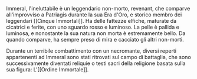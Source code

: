 Immeral, l'ineluttabile è un leggendario non-morto, revenant, che comparve all'improvviso a Patriagis durante la sua Era d'Oro, e storico membro dei leggendari [[Cinque Immortali]].
Ha delle fattezze elfiche, maturate da cicatrici e ferite, con uno sguardo rosso e luminoso. La pelle è pallida e luminosa, e nonostante la sua natura non morta è estremamente bello. Da quando comparve, ha sempre preso di mira e cacciato gli altri non-morti.

Durante un terribile combattimento con un necromante, diversi reperti appartenenti ad Immeral sono stati ritrovati sul campo di battaglia, che sono successivamente diventati reliquie o testi sacri della religione basata sulla sua figura: L'[[Ordine Immortale]].
